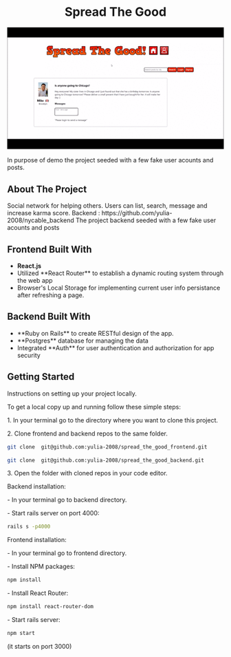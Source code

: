 <h1 align="center">Spread The Good</h1>
<img src="./app-demo.gif"></img>
<p>In purpose of demo the project seeded with a few fake user acounts and posts. </p>

<h2>About The Project</h2>
Social network for helping others. 
Users can list, search, message and increase karma score. 
Backend : https://github.com/yulia-2008/nycable_backend
The project backend seeded with a few fake user acounts and posts

<h2>Frontend Built With</h2>
<ul>
 <li> <b>React.js</b> </li>
 <li> Utilized **React Router** to establish a dynamic routing system through the web app </li>
 <li> Browser's Local Storage for implementing current user info persistance after refreshing a page.</li>
</ul>

<h2> Backend Built With</h2>
<ul>
 <li> **Ruby on Rails** to create RESTful design of the app.</li>
 <li> **Postgres** database for managing the data</li>
 <li> Integrated **Auth** for user authentication and authorization for app security</li>
</ul>



<h2>Getting Started</h2>
<p>Instructions on setting up your project locally. </p>
<p>To get a local copy up and running follow these simple steps:</p>
<p> 1. In your terminal go to the directory where you want to clone this project.</p>
<p> 2.  Clone frontend and backend repos to the same folder.</p>

```sh
git clone  git@github.com:yulia-2008/spread_the_good_frontend.git
```

```sh
git clone  git@github.com:yulia-2008/spread_the_good_backend.git
```
 
<p> 3.  Open the folder with cloned repos in your code editor.</p>
<p> Backend installation: 
  <p> - In your terminal go to backend directory.</p>
  <p> - Start rails server on port 4000:</p>

```sh
rails s -p4000
```

<p> Frontend installation:</p>
 <p> - In your terminal go to frontend directory.</p>
 <p> - Install NPM packages:</p>
 
```sh
npm install
```
 <p> - Install React Router:</p>

```sh
npm install react-router-dom
```
 <p> - Start rails server:</p>

```sh
npm start
```
 (it starts on port 3000)





